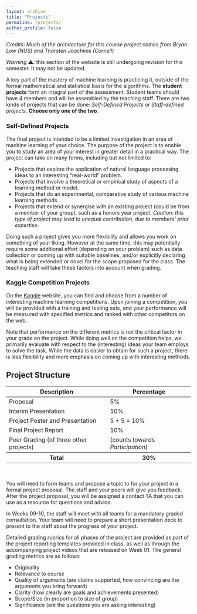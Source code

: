 ```yaml
---
layout: archive
title: "Projects"
permalink: /projects/
author_profile: false
---
```


_Credits: Much of the architecture for this course project comes from
Bryan Low (NUS) and Thorsten Joachims (Cornell)_

_Warning_ ⚠️: this section of the website is still undergoing revision for this semester.  It may not be updated.

A key part of the mastery of machine learning is practicing it,
outside of the formal mathematical and statistical basis for the
algorithms.  The **student projects** form an integral part of the
assessment.  Student teams should have 4 members and will be
assembled by the teaching staff.  There are two kinds of projects that
can be done: _Self-Defined Projects_ or _Staff-defined projects_. 
**Choose only one of the two**.

### Self-Defined Projects

The final project is intended to be a limited investigation in an area
of machine learning of your choice. The purpose of the project is to
enable you to study an area of your interest in greater detail in a
practical way. The project can take on many forms, including but not
limited to:

* Projects that explore the application of natural language processing ideas to an interesting “real-world” problem.
* Projects that involve a theoretical or empirical study of aspects of a learning method or model.
* Projects that do an experimental, comparative study of various machine learning methods.
* Projects that extend or synergise with an existing project (could be from a member of your group), such as a honors year project. 
<em>Caution: this type of project may lead to unequal contribution, due to members’ prior expertise.</em>

Doing such a project gives you more flexibility and allows you work on
something of your liking. However at the same time, this may
potentially require some additional effort (depending on your problem)
such as data collection or coming up with suitable baselines, and/or
explicitly declaring what is being extended or novel for the scope
proposed for the class.  The teaching staff will take these factors
into account when grading.

### Kaggle Competition Projects

On the [Kaggle](http://kaggle.com) website, you can find and choose
from a number of interesting machine learning competitions. Upon
joining a competition, you will be provided with a training and
testing sets, and your performance will be measured with specified
metrics and ranked with other competitors on the web.

Note that performance on the different metrics is not the critical
factor in your grade on the project. While doing well on the
competition helps, we primarily evaluate with respect to the
(interesting) ideas your team employs to solve the task.  While the
data is easier to obtain for such a project, there is less flexibility
and more emphasis on coming up with interesting methods.

## Project Structure

<table class="table table-striped" style="margin-left: auto; margin-right:auto">
<thead class="thead-inverse"><tr><th>Description</th><th>Percentage</th></tr></thead>
<tbody>
<tr><td>Proposal</td><td>5%</td></tr>
<tr><td>Interim Presentation</td><td>10%</td></tr>
<tr><td>Project Poster and Presentation</td><td>5 + 5 = 10%</td></tr>
<tr><td>Final Project Report</td><td>10%</td></tr>
<tr><td>Peer Grading (of three other projects) </td><td>(counts towards <i>Participation</i>)</td></tr>
<tr><th><b>Total</b></th><th><b>30%</b></th></tr>
</tbody>
</table>
<p><br /></p>

You will need to form teams and propose a topic to for your project in
a formal project proposal.  The staff and your peers will give you
feedback.  After the project proposal, you will be assigned a contact
TA that you can use as a resource for questions and advice.

In Weeks 09-10, the staff will meet with all teams for a
mandatory graded consultation.  Your team will need to prepare a short
presentation deck to present to the staff about the progress of your
project.

Detailed grading rubrics for all phases of the project are provided as
part of the project reporting templates provided in class, as well as
through the accompanying project videos that are released on Week 01.
The general grading metrics are as follows:

* Originality
* Relevance to course
* Quality of arguments (are claims supported, how convincing are the arguments you bring forward)
* Clarity (how clearly are goals and achievements presented)
* Scope/Size (in proportion to size of group)
* Significance (are the questions you are asking interesting)

<!-- As with supervised machine learning, sometimes it’s easier to learn from
data than from rubrics.  You can get a look at past projects by
looking the previous iterations of
CS3244 projects as housed in SoC's STePS platform, from either
[Semester I, AY 19/20](https://isteps.comp.nus.edu.sg/event/15th-steps/module/CS3244) or
[Semester I, AY 18/19](https://isteps.comp.nus.edu.sg/event/13th-steps/module/CS3244).

We also would like to thank [AWS Educate](https://aws.amazon.com/education/awseducate/students/) for their continued sponsorship of our course by allowing our course administrators to distribute 10,000 USD worth of AWS credits to project teams that declare that they will be using AWS platform for their course project work.
-->
